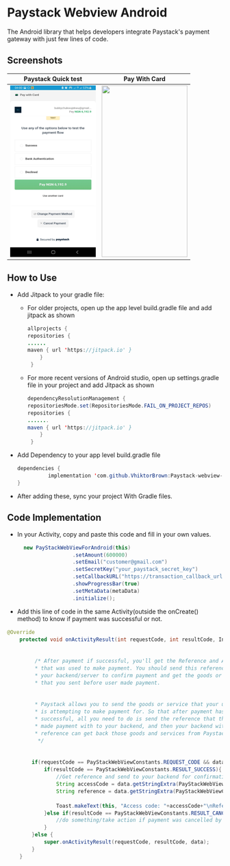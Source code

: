 # Paystack Webview Android
The Android library that helps developers integrate Paystack's payment gateway with just few lines of code.

## Screenshots

Paystack Quick test  | Pay With Card  
 :-------------------------:|:-------------------------:
<img src="screenshots/paystack-webview-1.jpg" height="400" width="200"/>  |  <img src="paystack-webview-2.jpg" height="400" width="200"/>  |


## How to Use
- Add Jitpack to your gradle file:
    - For older projects, open up the app level build.gradle file and add jitpack as shown
      ``` java
      allprojects {
      repositories {
      ......
      maven { url 'https://jitpack.io' }
          }
       }
      ```
  
    - For more recent versions of Android studio, open up settings.gradle file in your project and add Jitpack as shown
      ``` java
      dependencyResolutionManagement {
      repositoriesMode.set(RepositoriesMode.FAIL_ON_PROJECT_REPOS)
      repositories {
      .......
      maven { url 'https://jitpack.io' }
          }
       }
      ```


- Add Dependency to your app level build.gradle file
  
  ``` java
  dependencies {
	        implementation 'com.github.VhiktorBrown:Paystack-webview-android:1.0.5'
  }
  ```

- After adding these, sync your project With Gradle files.


## Code Implementation
- In your Activity, copy and paste this code and fill in your own values.
  
  ``` java
    new PayStackWebViewForAndroid(this)
                    .setAmount(600000)
                    .setEmail("customer@gmail.com")
                    .setSecretKey("your_paystack_secret_key")
                    .setCallbackURL("https://transaction_callback_url")
                    .showProgressBar(true)
                    .setMetaData(metaData)
                    .initialize();
  ```


- Add this line of code in the same Activity(outside the onCreate() method) to know if payment was successful or not.

``` java
@Override
    protected void onActivityResult(int requestCode, int resultCode, Intent data) {


         /* After payment if successful, you'll get the Reference and Access code
         * that was used to make payment. You should send this reference code to
         * your backend/server to confirm payment and get the goods or service
         * that you sent before user made payment.


         * Paystack allows you to send the goods or service that your user
         * is attempting to make payment for. So that after payment has been
         * successful, all you need to do is send the reference that the user
         * made payment with to your backend, and then your backend with that
         * reference can get back those goods and services from Paystack.
          */


        if(requestCode == PayStackWebViewConstants.REQUEST_CODE && data != null){
            if(resultCode == PayStackWebViewConstants.RESULT_SUCCESS){
                //Get reference and send to your backend for confirmation before you provide goods or services
                String accessCode = data.getStringExtra(PayStackWebViewConstants.ACCESS_CODE);
                String reference = data.getStringExtra(PayStackWebViewConstants.REFERENCE);

                Toast.makeText(this, "Access code: "+accessCode+"\nReference code: "+reference, Toast.LENGTH_SHORT).show();
            }else if(resultCode == PayStackWebViewConstants.RESULT_CANCELLED){
                //do something/take action if payment was cancelled by user.
            }
        }else {
            super.onActivityResult(requestCode, resultCode, data);
        }
    }
```